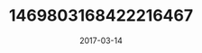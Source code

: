 ---
title: "1469803168422216467"
cover: "2017-03-14 06.43.33 1469803168422216467_46248401"
photo: "2017-03-14 06.43.33 1469803168422216467_46248401"
date: "2017-03-14"
type: "photo"
---